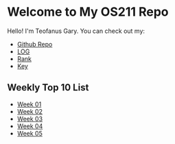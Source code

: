 # Welcome to My OS211 Repo

Hello! I'm Teofanus Gary. You can check out my:

* [Github Repo][Github Repo]
* [LOG][Log]
* [Rank][Rank]
* [Key][Key]

## Weekly Top 10 List

* [Week 01](W01)
* [Week 02](W02)
* [Week 03](W03)
* [Week 04](W04)
* [Week 05](W05)

[Github Repo]: https://github.com/garyteofanus/os211
[Log]: https://garyteofanus.github.io/os211/TXT/mylog.txt
[Rank]: https://garyteofanus.github.io/os211/TXT/myrank.txt
[Key]: https://garyteofanus.github.io/os211/TXT/mypubkey.txt

